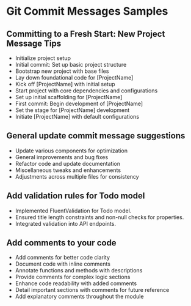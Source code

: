 # Git Commit Messages Samples

## Committing to a Fresh Start: New Project Message Tips
* Initialize project setup
* Initial commit: Set up basic project structure
* Bootstrap new project with base files
* Lay down foundational code for [ProjectName]
* Kick off [ProjectName] with initial setup
* Start project with core dependencies and configurations
* Set up initial scaffolding for [ProjectName]
* First commit: Begin development of [ProjectName]
* Set the stage for [ProjectName] development
* Initiate [ProjectName] with default configurations

## General update commit message suggestions
* Update various components for optimization
* General improvements and bug fixes
* Refactor code and update documentation
* Miscellaneous tweaks and enhancements
* Adjustments across multiple files for consistency

## Add validation rules for Todo model
- Implemented FluentValidation for Todo model.
- Ensured title length constraints and non-null checks for properties.
- Integrated validation into API endpoints.

## Add comments to your code
* Add comments for better code clarity
* Document code with inline comments
* Annotate functions and methods with descriptions
* Provide comments for complex logic sections
* Enhance code readability with added comments
* Detail important sections with comments for future reference
* Add explanatory comments throughout the module

